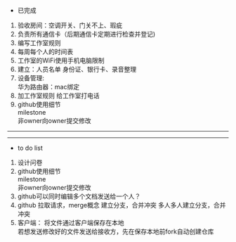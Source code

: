 * 已完成
1. 验收房间：空调开关、门关不上、瑕疵
2. 负责所有通信卡（后期通信卡定期进行检查并登记)
3. 编写工作室规则
4. 每周每个人的时间表
5. 工作室的WiFi使用手机电脑限制
6. 建立：人员名单 身份证、银行卡、录音整理
7. 设备管理:  
    华为路由器：mac绑定
8. 加工作室规则
   给工作室打电话  
9. github使用细节  
   milestone  
   非owner向owner提交修改

---------------   
----------------   
* to do list   
1. 设计问卷
2. github使用细节  
  milestone  
  非owner向owner提交修改
3. github可以同时编辑多个文档发送给一个人？
4. github
   拉取请求，merge概念
   建立分支，合并冲突
   多人多人建立分支，合并冲突
5. 客户端：
   将文件通过客户端保存在本地  
   若想发送修改好的文件发送给接收方，先在保存本地前fork自动创建仓库  
   
  
   
   
